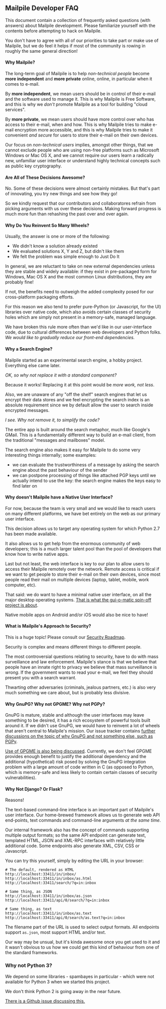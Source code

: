 ## Mailpile Developer FAQ

This document contain a collection of frequently asked questions (with
answers) about Mailpile development. Please familiarize yourself with
the contents before attempting to hack on Mailpile.

You don't have to agree with all of our priorities to take part or make
use of Mailpile, but we do feel it helps if most of the community is
rowing in roughly the same general direction!


#### Why Mailpile?

The long-term goal of Mailpile is to help *non-technical people* become
**more independent** and **more private** online, online, in particular
when it comes to e-mail.

By **more independent**, we mean users should be in control of their
e-mail and the software used to manage it. This is why Mailpile is Free
Software, and this is why we *don't* promote Mailpile as a tool for
building "cloud services".

By **more private**, we mean users should have more control over who has
access to their e-mail, when and how. This is why Mailpile tries to make
e-mail encryption more accessible, and this is why Mailpile tries to
make it convenient *and secure* for users to store their e-mail on their
own devices.

Our focus on *non-technical users* implies, amongst other things, that
we cannot exclude people who are using non-free platforms such as
Microsoft Windows or Mac OS X, and we cannot require our users learn a
radically new, unfamiliar user interface or understand highly technical
concepts such as public key cryptography.


#### Are All of These Decisions Awesome?

No. Some of these decisions were almost certainly mistakes. But that's
part of innovating, you try new things and see how they go!

So we kindly request that our contributors and collaboratores refrain
from picking arguments with us over these decisions. Making forward
progress is much more fun than rehashing the past over and over again.


#### Why Do You Reinvent So Many Wheels?

Usually, the answer is one or more of the following:

   * We didn't know a solution already existed
   * We evaluated solutions X, Y and Z, but didn't like them
   * We felt the problem was simple enough to Just Do It

In general, we are reluctant to take on new external dependencies unless
they are stable and widely available: if they exist in pre-packaged form
for Windows, Mac OS X and the most common Linux distributions, they are
probably fine!

If not, the benefits need to outweigh the added complexity posed for our
cross-platform packaging efforts.

For this reason we also tend to prefer pure-Python (or Javascript, for
the UI) libraries over native code, which also avoids certain classes of
security holes which are simply not present in a memory-safe, managed
language.

We have broken this rule more often than we'd like in our user-interface
code, due to cultural differences between web developers and Python
folks. *We would like to gradually reduce our front-end dependencies.*


#### Why a Search Engine?

Mailpile started as an experimental search engine, a hobby project.
Everything else came later.

*OK, so why not replace it with a standard component?*

Because it works! Replacing it at this point would be *more work, not less*.

Also, we are unaware of any "off the shelf" search engines that let us
encrypt their data stores and we feel encrypting the search index is an
absolute requirement since we by default allow the user to search inside
encrypted messages.

*I see. Why not remove it, to simplify the code?*

The entire app is built around the search metaphor, much like Google's
GMail. This is a fundamentally different way to build an e-mail client,
from the traditional "messages and mailboxes" model.

The search engine also makes it easy for Mailpile to do some very
interesting things internally; some examples:

   * we can evaluate the trustworthiness of a message by asking the
     search engine about the past behaviour of the sender
   * we can postpone processing of things like attached PGP keys until
     we actually intend to use the key: the search engine makes the keys
     easy to find later on


#### Why doesn't Mailpile have a Native User Interface?

For now, because the team is very small and we would like to reach users
on many different platforms, we have bet entirely on the web as our
primary user interface.

This decision allows us to target any operating system for which Python
2.7 has been made available.

It also allows us to get help from the enormous community of web
developers; this is a much larger talent pool than the pool of
developers that know how to write native apps.

Last but not least, the web interface is key to our plan to allow users
to access their Mailpile remotely over the network. Remote access is
critical if we want to get people to store their e-mail on their own
devices, since most people read their mail on multiple devices (laptop,
tablet, mobile, work computer, etc).

That said: we do want to have a minimal native user interface, on all
the major desktop operating systems. [That is what the gui-o-matic
spin-off project is about](https://github.com/mailpile/gui-o-matic).

Native mobile apps on Android and/or iOS would also be nice to have!


#### What is Mailpile's Approach to Security?

This is a huge topic! Please consult our [Security
Roadmap](https://github.com/mailpile/Mailpile/wiki/Security-roadmap).

Security is complex and means different things to different people.

The most controversial questions relating to security, have to do with
mass surveillance and law enforcement. Mailpile's stance is that we
believe that people have an innate right to privacy we believe that mass
surveillance is *wrong*. If the government wants to read your e-mail,
we feel they should present you with a search warrant.

Thwarting other adversaries (criminals, jealous partners, etc.) is also
very much something we care about, but is probably less divisive.


#### Why GnuPG? Why not GPGME? Why not PGPy?

GnuPG is mature, stable and although the user interfaces may leave
something to be desired, it has a rich ecosystem of powerful tools built
around it. If we didn't use GnuPG, we would have to reinvent a lot of
wheels that aren't central to Mailpile's mission. Our issue tracker
contains [further discussions on the topic of why GnuPG and not something
else, such as PGPy](https://github.com/mailpile/Mailpile/issues/1743).

[Use of GPGME is also being
discussed](https://github.com/mailpile/Mailpile/issues/1742). Currently,
we don't feel GPGME provides enough benefit to justify the additional
dependency and the additional (hypothetical) risk posed by solving the
GnuPG integration problem with a large amount of code written in C (as
opposed to Python, which is memory-safe and less likely to contain
certain classes of security vulnerabilities).


#### Why Not Django? Or Flask?

Reasons!

The text-based command-line interface is an important part of Mailpile's
user interface. Our home-brewed framework allows us to generate web API
end-points, text commands and command-line arguments *at the same time*.

Our internal framework also has the concept of commands supporting
multiple output formats; so the same API endpoint can generate text,
templated HTML, JSON and XML-RPC interfaces with relatively little
additional code. Some endpoints also generate XML, CSV, CSS or
Javascript.

You can try this yourself, simply by editing the URL in your browser:

    # The default, rendered as HTML
    http://localhost:33411/in/inbox/
    http://localhost:33411/in/inbox/as.html
    http://localhost:33411/search/?q=in:inbox

    # Same thing, as JSON
    http://localhost:33411/in/inbox/as.json
    http://localhost:33411/api/0/search/?q=in:inbox

    # Same thing, as text
    http://localhost:33411/in/inbox/as.text
    http://localhost:33411/api/0/search/as.text?q=in:inbox

The filename part of the URL is used to select output formats. All
endpoints support `as.json`, most support HTML and/or text.

Our way may be unsual, but it's kinda awesome once you get used to it
and it wasn't obvious to us how we could get this kind of behaviour from
one of the standard frameworks.


### Why not Python 3?

We depend on some libraries - spambayes in particular - which were not
available for Python 3 when we started this project.

We don't think Python 2 is going away in the near future.

[There is a Github issue discussing
this.](https://github.com/mailpile/Mailpile/issues/160)
